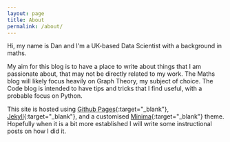```yaml
---
layout: page
title: About
permalink: /about/
---
```


Hi, my name is Dan and I'm a UK-based Data Scientist with a background in maths.  

My aim for this blog is to have a place to write about things that I am passionate about, that may not be directly related to my work. The Maths blog will likely focus heavily on Graph Theory, my subject of choice. The Code blog is intended to have tips and tricks that I find useful, with a probable focus on Python.  

This site is hosted using [Github Pages](https://pages.github.com/){:target="_blank"}, [Jekyll](https://github.com/jekyll){:target="_blank"}, and a customised [Minima](https://github.com/jekyll/minima){:target="_blank"} theme. Hopefully when it is a bit more established I will write some instructional posts on how I did it.  